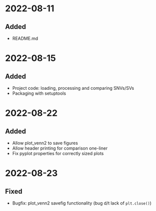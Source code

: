 
# 2022-08-11

## Added

- README.md

# 2022-08-15

## Added

- Project code: loading, processing and comparing SNVs/SVs
- Packaging with setuptools

# 2022-08-22

## Added

- Allow plot_venn2 to save figures
- Allow header printing for comparison one-liner
- Fix pyplot properties for correctly sized plots

# 2022-08-23

## Fixed

- Bugfix: plot_venn2 savefig functionality (bug d/t lack of `plt.close()`)
